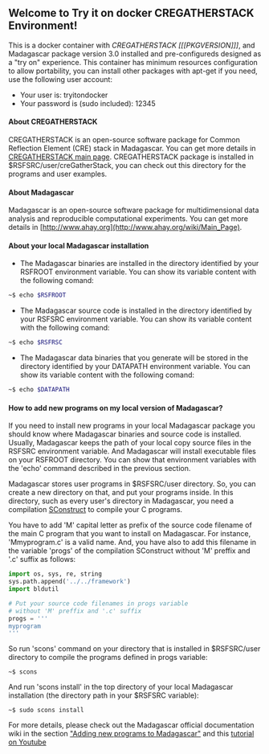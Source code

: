 ## Welcome to Try it on docker CREGATHERSTACK Environment!

This is a docker container with _CREGATHERSTACK [[[PKGVERSION]]]_, and Madagascar package version 3.0 installed and pre-configureds designed as a "try on" experience. 
This container has minimum resources configuration to allow portability, you can install other packages with apt-get if you need, use
the following user account:

- Your user is: tryitondocker
- Your password is (sudo included): 12345

#### About CREGATHERSTACK

CREGATHERSTACK is an open-source software package for Common Reflection Element (CRE) stack in Madagascar.
You can get more details in [CREGATHERSTACK main page](https://github.com/Dirack/creGatherStack). CREGATHERSTACK package is installed in 
$RSFSRC/user/creGatherStack, you can check out this directory for the programs and user examples.

#### About Madagascar

Madagascar is an open-source software package for multidimensional data analysis and reproducible computational experiments. You can get more
details in [http://www.ahay.org](http://www.ahay.org/wiki/Main_Page).

#### About your local Madagascar installation

- The Madagascar binaries are installed in the directory identified by your RSFROOT environment variable.
You can show its variable content with the following comand:

```sh
~$ echo $RSFROOT
```

- The Madagascar source code is installed in the directory identified by your RSFSRC environment variable.
You can show its variable content with the following comand:

```sh
~$ echo $RSFRSC
```

- The Madagascar data binaries that you generate will be stored in the directory identified by your DATAPATH environment variable.
You can show its variable content with the following comand:

```sh
~$ echo $DATAPATH
```

#### How to add new programs on my local version of Madagascar?

If you need to install new programs in your local Madagascar package you should know where Madagascar binaries and
source code is installed. Usually, Madagascar keeps the path of your local copy source files in the RSFSRC environment variable.
And Madagascar will install executable files on your RSFROOT directory. You can show that environment variables with the 'echo'
command described in the previous section.

Madagascar stores user programs in $RSFSRC/user directory. So, you can create a new directory on that, and put your programs inside.
In this directory, such as every user's directory in Madagascar, you need a compilation 
[SConstruct](https://github.com/Dirack/creGatherStack/files/5365605/SConstruct.zip) to compile your C programs.

You have to add 'M' capital letter as prefix of the source code filename of the main C program that you want to install on Madagascar.
For instance, 'Mmyprogram.c' is a valid name. And, you have also to add this filename in the variable 'progs' of the compilation SConstruct
without 'M' preffix and '.c' suffix as follows:

```py
import os, sys, re, string
sys.path.append('../../framework') 
import bldutil

# Put your source code filenames in progs variable 
# without 'M' preffix and '.c' suffix
progs = '''
myprogram
'''
```

So run 'scons' command on your directory that is installed in $RSFSRC/user directory to compile the programs
defined in progs variable:

```shell
~$ scons
```

And run 'scons install' in the top directory of your local Madagascar installation 
(the directory path in your $RSFSRC variable):

```shell
~$ sudo scons install
```

For more details, please check out the Madagascar official documentation wiki in the section 
["Adding new programs to Madagascar"](http://www.ahay.org/wiki/Adding_new_programs_to_Madagascar) and this 
[tutorial on Youtube](https://www.youtube.com/watch?v=3Kkh0KF_4G8)
